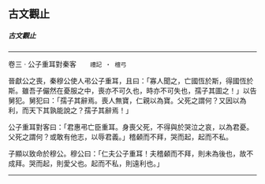 

## 古文觀止

##### 古文觀止

* * *

卷三 ‧ 公子重耳對秦客　　`禮記 ‧ 檀弓`

晉獻公之喪，秦穆公使人弔公子重耳，且曰：「寡人聞之，亡國恆於斯，得國恆於斯。雖吾子儼然在憂服之中，喪亦不可久也，時亦不可失也，孺子其圖之！」以告舅犯。舅犯曰：「孺子其辭焉。喪人無寶，仁親以為寶。父死之謂何？又因以為利，而天下其孰能說之？孺子其辭焉！」

公子重耳對客曰：「君惠弔亡臣重耳。身喪父死，不得與於哭泣之哀，以為君憂。父死之謂何？或敢有他志，以辱君義。」稽顙而不拜，哭而起，起而不私。

子顯以致命於穆公。穆公曰：「仁夫公子重耳！夫稽顙而不拜，則未為後也，故不成拜。哭而起，則愛父也。起而不私，則遠利也。」

* * *

